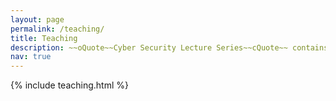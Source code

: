 ```yaml
---
layout: page
permalink: /teaching/
title: Teaching
description: ~~oQuote~~Cyber Security Lecture Series~~cQuote~~ contains the education material developed as part of the ~~op~~[CSE teaching team](https://www.tudelft.nl/ewi/over-de-faculteit/afdelingen/software-technology/computer-science-engineering-teaching-team)~~cl~~.
nav: true
---
```



{% include teaching.html %}
